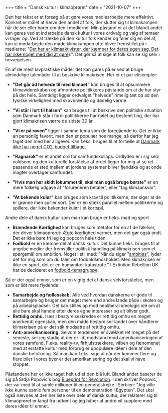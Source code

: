 +++
title = "Dansk kultur i klimaoprøret"
date = "2021-10-07"
+++

Den her tekst er et forsøg på at gøre vores mediearbejde mere effektivt. Konkret er målet at hæve den andel af folk, der slutter sig til klimakampen når de ser eller hører om den i medierne. Min påstand er at det blandt andet kan gøres ved at indarbejde dansk kultur i vores ordvalg og valg af temaer vi tager op. Ved at trække på den kultur folk kender og føler sig en del af, kan vi modarbejde den måde klimakampen ofte bliver fremstillet på i medierne: "[Det her er klimaaktivister, der kæmper for deres egen sag. Det har ikke noget med dig at gøre](https://play.tv2.dk/programmer/nyheder/serier/bech-og-de-ekstreme-aktivister/klimaaktivisterne-199166)).". Det gør så at sige at folk kan se sig selv i bevægelsen.

En af de mest lavpraktiske måder det kan gøres på er ved at bruge almindelige talemåder til at beskrive klimakrisen. Her er et par eksempler:

- **"Det går ad helvede til med klimaet"** kan bruges til at opsummere klimavidenskaben og afmontere politikkeres påstande om at de har styr på det hele. Samtidigt ligger ordvalget "helvede" rimelig tæt op ad den fysiske virkelighed med skovbrænde og dødelig varme.
  
- **"Vi står i lort til halsen"** kan bruges til at beskrive den politiske situation som Danmark står i fordi politikkerne har nølet og bestemt ting, der har gjort klimakrisen værre de sidste 30 år.
  
- **"Vi er på røven"** ligger i samme tema som de foregående to. Det er ikke en personlig favorit, men den er populær hos mange, så derfor har jeg taget den med her alligevel. Kan f.eks. bruges til at fortælle at [Danmark ikke har noget CO2-budget tilbage.](https://oprørsbreve.dk/det-moralske-grundfjeld-under-klimaopror)
  
- **"Ragnarok"** er et andet ord for samfundskollaps. Ordlyden er i sig selv voldsom, og den kulturelle forståelse af ordet ligger for mig at se ret passende et sted mellem at jordens systemer bliver fjendske og at onde magter overtager samfundet.
  
- **"Hvis man har skidt lokummet til, skal man også bruge børste"** er en mere folkelig udgave af "forureneren betaler", eller "tag klimaansvar".
  
- **"At bekende kulør"** kan bruges som krav til politikkerne, der siger at de er grønne men spiller sort. Der er en stærk parallel mellem politikerne og spillere, der ikke bekender kulør i et kortspil.

Andre dele af dansk kultur som man kan bruge er f.eks. mad og sport

- **Brændende Kærlighed** kan bruges som metafor for en af de følelser, der driver klimaoprøret: Ægte kærlighed varmer, men det gør også ondt. Det er ikke bare fri leg og popcorn hele tiden.
- **Fodbold** er en kæmpe del af dansk kultur. Det kunne f.eks. bruges til at angribe medier der fremstiller politisk handling på klimakrisen som et spørgsmål om ambition. Noget i stil med: "Når du siger "[ambitiøs](https://www.berlingske.dk/kommentarer/liberal-alliance-ambitioes-klimapolitik-kraever-saglige-loesninger)", lyder det for mig som om du taler om fodboldlandsholdet. Men klimakrisen er ikke en sport, det er en humanitær katastrofe." I Extintion Rebellion UK har de decideret en [fodbold-temagruppe](https://extinctionrebellion.uk/2021/08/28/extinction-rebellion-organises-football-matches-to-highlight-the-relationship-between-our-national-sport-and-the-climate-crisis/).

Så er der også emner, som er en vigtig del af dansk selvforståelse, men som er lidt mere flydende:

- **Samarbejde og fællesskab.** Alle ved hvordan danskerne er gode til samarbejde og bruger det meget mere end andre lande både i skolen og på arbejdspladser. Det kan stilles op mod neoliberal ideologis idé om at alle bare skal handle efter deres egne interesser og alt bliver godt.
- **Rettidig omhu.** Især i bestyrelseskredse er rettidig omhu en meget anerkendt egenskab, men den måde bestyrelser landet over håndterer klimakrisen på er det stik modsatte af rettidig omhu.
- **Anti-amerikanisering.** Selvom tendensen er svækket ret meget på det seneste, ser jeg stadig at der er lidt modstand mod amerikaniseringen af vores samfund. F.eks. reality-tv, firhjulstrækkere, våben og fænomenet med at erstatte kultur med forbrug er upopulære idéer i dele af den danske befolkning. Så man kan f.eks. sige at når der kommer flere og flere biler i vores byer er det amerikanisering og det skal vi have stoppet.

Påstandene her er ikke taget helt ud af den blå luft. Blandt andet baserer de sig på Srdja Popovic's bog [Blueprint for Revolution](https://canvasopedia.org/publications/). I den skriver Popovic, der var med til at samle millioner til en generalstrejke i Serbien: "Jeg ville ikke kunne samle fem personer til en demonstration i Egypten". Det skal også nævnes at den her liste over dele af dansk kultur, der relaterer sig til klimaoprøret er langt fra udtømt og jeg håber at andre vil supplere med deres idéer til emnet.